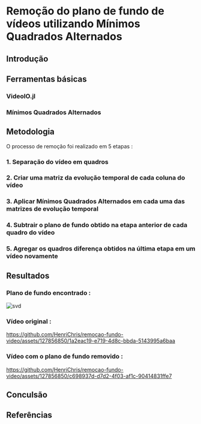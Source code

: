 # Remoção do plano de fundo de vídeos utilizando Mínimos Quadrados Alternados

## Introdução

## Ferramentas básicas

### VideoIO.jl
### Mínimos Quadrados Alternados

## Metodologia
O processo de remoção foi realizado em 5 etapas :
### 1. Separação do vídeo em quadros
### 2. Criar uma matriz da evolução temporal de cada coluna do vídeo
### 3. Aplicar Mínimos Quadrados Alternados em cada uma das matrizes de evolução temporal
### 4. Subtrair o plano de fundo obtido na etapa anterior de cada quadro do vídeo
### 5. Agregar os quadros diferença obtidos na última etapa em um vídeo novamente
## Resultados
### Plano de fundo encontrado :
![svd](https://github.com/HenriChris/remocao-fundo-video/assets/127856850/9ea60bad-75f3-4aec-85cd-50bd616ee7ef)

### Vídeo original :
https://github.com/HenriChris/remocao-fundo-video/assets/127856850/1a2eac19-e719-4d8c-bbda-5143995a6baa

### Vídeo com o plano de fundo removido :
https://github.com/HenriChris/remocao-fundo-video/assets/127856850/c698937d-d7d2-4f03-af1c-90414831ffe7

## Conculsão

## Referências
